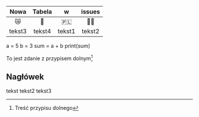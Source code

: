 |Nowa|Tabela|w|issues|
|:---:|:---:|:---:|:---:|
|😿|🚒|🇵🇱|🏴‍☠️|
|tekst3|tekst4|tekst1|tekst2|

a = 5
b = 3
sum = a + b
print(sum)

To jest zdanie z przypisem dolnym[^1]
[^1]: Treść przypisu dolnego

## Nagłówek <a name="link"></a>
tekst
tekst2
tekst3
